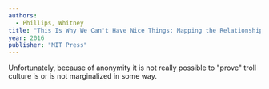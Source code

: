 ```yaml
---
authors:
  - Phillips, Whitney
title: "This Is Why We Can't Have Nice Things: Mapping the Relationship between Online Trolling and Mainstream Culture"
year: 2016
publisher: "MIT Press"
---
```


Unfortunately, because of anonymity it is not really possible to
"prove" troll culture is or is not marginalized in some way.

<!-- Media studies scholar and author Whitney Phillips ... -->
